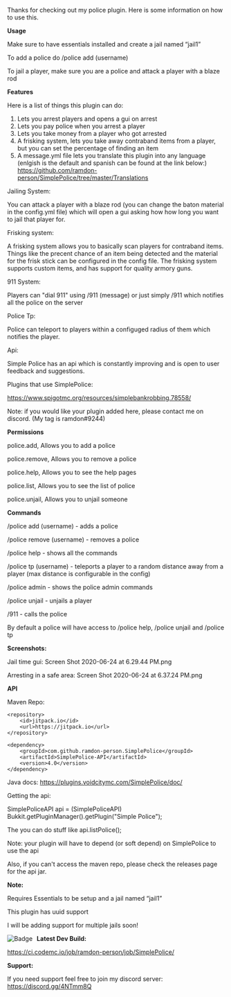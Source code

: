 Thanks for checking out my police plugin. Here is some information on how to use this.

**Usage**

Make sure to have essentials installed and create a jail named “jail1”

To add a police do /police add (username)

To jail a player, make sure you are a police and attack a player with a blaze rod

**Features**

Here is a list of things this plugin can do:
1. Lets you arrest players and opens a gui on arrest
2. Lets you pay police when you arrest a player
3. Lets you take money from a player who got arrested
4. A frisking system, lets you take away contraband items from a player, but you can set the percentage of finding an item
5. A message.yml file lets you translate this plugin into any language (enlgish is the default and spanish can be found at the link below:)
https://github.com/ramdon-person/SimplePolice/tree/master/Translations

Jailing System:

You can attack a player with a blaze rod (you can change the baton material in the config.yml file) which will open a gui asking how how long you want to jail that player for.


Frisking system:

A frisking system allows you to basically scan players for contraband items.
Things like the precent chance of an item being detected and the material for the frisk stick can be configured in the config file.
The frisking system supports custom items, and has support for quality armory guns.


911 System:

Players can "dial 911" using /911 (message) or just simply /911 which notifies all the police on the server


Police Tp:

Police can teleport to players within a configuged radius of them which notifies the player.


Api:

Simple Police has an api which is constantly improving and is open to user feedback and suggestions.


Plugins that use SimplePolice:

https://www.spigotmc.org/resources/simplebankrobbing.78558/


Note: if you would like your plugin added here, please contact me on discord. (My tag is ramdon#9244)


**Permissions**

police.add, Allows you to add a police

police.remove, Allows you to remove a police

police.help, Allows you to see the help pages

police.list, Allows you to see the list of police

police.unjail, Allows you to unjail someone

**Commands**

/police add (username) - adds a police

/police remove (username) - removes a police

/police help - shows all the commands

/police tp (username) - teleports a player to a random distance away from a player (max distance is configurable in the config)

/police admin - shows the police admin commands

/police unjail - unjails a player

/911 - calls the police

By default a police will have access to /police help, /police unjail and /police tp

**Screenshots:**

Jail time gui:
Screen Shot 2020-06-24 at 6.29.44 PM.png

Arresting in a safe area:
Screen Shot 2020-06-24 at 6.37.24 PM.png

**API**

Maven Repo:

	<repository>
	    <id>jitpack.io</id>
	    <url>https://jitpack.io</url>
	</repository>

 	<dependency>
	    <groupId>com.github.ramdon-person.SimplePolice</groupId>
	    <artifactId>SimplePolice-API</artifactId>
	    <version>4.0</version>
	</dependency>

Java docs:
https://plugins.voidcitymc.com/SimplePolice/doc/

Getting the api:

SimplePoliceAPI api = (SimplePoliceAPI) Bukkit.getPluginManager().getPlugin("Simple Police");

The you can do stuff like api.listPolice();

Note: your plugin will have to depend (or soft depend) on SimplePolice to use the api

Also, if you can't access the maven repo, please check the releases page for the api jar.

**Note:**

Requires Essentials to be setup and a jail named “jail1”

This plugin has uuid support

I will be adding support for multiple jails soon!

**Latest Dev Build:**
<img src="https://ci.codemc.io/job/ramdon-person/job/SimplePolice/badge/icon"
     alt="Badge"
     style="float: left; margin-right: 10px;" />

https://ci.codemc.io/job/ramdon-person/job/SimplePolice/

**Support:**

If you need support feel free to join my discord server: https://discord.gg/4NTmm8Q
